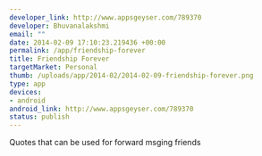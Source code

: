 ```yaml
--- 
developer_link: http://www.appsgeyser.com/789370
developer: Bhuvanalakshmi
email: ""
date: 2014-02-09 17:10:23.219436 +00:00
permalink: /app/friendship-forever
title: Friendship Forever
targetMarket: Personal
thumb: /uploads/app/2014-02/2014-02-09-friendship-forever.png
type: app
devices: 
- android
android_link: http://www.appsgeyser.com/789370
status: publish
---
```


Quotes that can be used for forward msging friends
